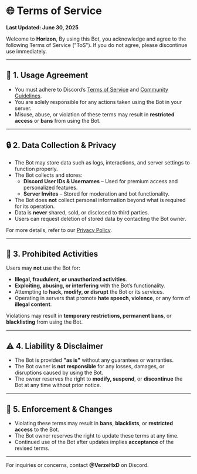 # 🌐 **Terms of Service**

**Last Updated: June 30, 2025**

Welcome to **Horizon**, By using this Bot, you acknowledge and agree to the following Terms of Service ("ToS"). If you do not agree, please discontinue use immediately.

---

## 📜 **1. Usage Agreement**

- You must adhere to Discord’s [Terms of Service](https://discord.com/terms) and [Community Guidelines](https://discord.com/guidelines).
- You are solely responsible for any actions taken using the Bot in your server.
- Misuse, abuse, or violation of these terms may result in **restricted access** or **bans** from using the Bot.

---

## 🔒 **2. Data Collection & Privacy**

- The Bot may store data such as logs, interactions, and server settings to function properly.
- The Bot collects and stores:
  - **Discord User IDs & Usernames** – Used for premium access and personalized features.
  - **Server Invites** – Stored for moderation and bot functionality.
- The Bot does **not** collect personal information beyond what is required for its operation.
- Data is **never** shared, sold, or disclosed to third parties.
- Users can request deletion of stored data by contacting the Bot owner.

For more details, refer to our [Privacy Policy](#privacy-policy).

---

## 🚫 **3. Prohibited Activities**

Users may **not** use the Bot for:
- **Illegal, fraudulent, or unauthorized activities**.
- **Exploiting, abusing, or interfering** with the Bot’s functionality.
- Attempting to **hack, modify, or disrupt** the Bot or its services.
- Operating in servers that promote **hate speech, violence**, or any form of **illegal content**.

Violations may result in **temporary restrictions, permanent bans**, or **blacklisting** from using the Bot.

---

## ⚠️ **4. Liability & Disclaimer**

- The Bot is provided **"as is"** without any guarantees or warranties.
- The Bot owner is **not responsible** for any losses, damages, or disruptions caused by using the Bot.
- The owner reserves the right to **modify, suspend**, or **discontinue** the Bot at any time without prior notice.

---

## 🔄 **5. Enforcement & Changes**

- Violating these terms may result in **bans**, **blacklists**, or **restricted access** to the Bot.
- The Bot owner reserves the right to update these terms at any time.
- Continued use of the Bot after updates implies **acceptance** of the revised terms.

---

For inquiries or concerns, contact **@VerzeHxD** on Discord.
